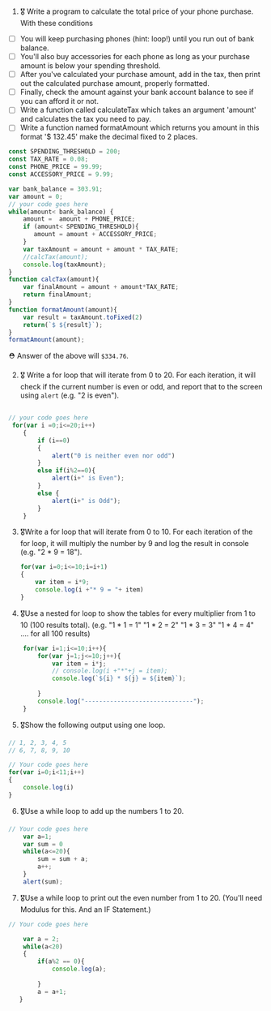1. 🎖 Write a program to calculate the total price of your phone purchase. With these conditions
 * [ ] You will keep purchasing phones (hint: loop!) until you run out of bank balance.
 * [ ] You'll also buy accessories for each phone as long as your purchase amount is below your spending threshold.
 * [ ] After you've calculated your purchase amount, add in the tax, then print out the calculated purchase amount, properly formatted.
 * [ ] Finally, check the amount against your bank account balance to see if you can afford it or not.
 * [ ] Write a function called calculateTax which takes an argument 'amount' and calculates the tax you need to pay.
 * [ ] Write a function named formatAmount which returns you amount in this format '$ 132.45' make the decimal fixed to 2 places.
```js
const SPENDING_THRESHOLD = 200;
const TAX_RATE = 0.08;
const PHONE_PRICE = 99.99;
const ACCESSORY_PRICE = 9.99;

var bank_balance = 303.91;
var amount = 0;
// your code goes here
while(amount< bank_balance) {
    amount =  amount + PHONE_PRICE;
    if (amount< SPENDING_THRESHOLD){
       amount = amount + ACCESSORY_PRICE;
    }
    var taxAmount = amount + amount * TAX_RATE;
    //calcTax(amount);
    console.log(taxAmount);
}
function calcTax(amount){
    var finalAmount = amount + amount*TAX_RATE;
    return finalAmount;
}
function formatAmount(amount){
    var result = taxAmount.toFixed(2)
    return(`$ ${result}`);
}
formatAmount(amount);
```
 ⛑ Answer of the above will `$334.76`.

2. 🎖 Write a for loop that will iterate from 0 to 20. For each iteration, it will check if the current number is even or odd, and report that to the screen using `alert` (e.g. "2 is even").
```js
   
// your code goes here
 for(var i =0;i<=20;i++)
    { 
        if (i==0) 
        {
            alert("0 is neither even nor odd")            
        }
        else if(i%2==0){
            alert(i+" is Even");        
        }
        else {
            alert(i+" is Odd");      
        }    
    }   
```

3. 🎖Write a for loop that will iterate from 0 to 10. For each iteration of the for loop, it will multiply the number by 9 and log the result in console (e.g. "2 * 9 = 18").
    ```js
    for(var i=0;i<=10;i=i+1)
    {
        var item = i*9;
        console.log(i +"* 9 = "+ item)    
    }
    ```

4. 🎖Use a nested for loop to show the tables for every multiplier from 1 to 10 (100 results total).
(e.g.
"1 * 1 = 1"
"1 * 2 = 2"
"1 * 3 = 3"
"1 * 4 = 4"
.... for all 100 results)
```js
    for(var i=1;i<=10;i++){
        for(var j=1;j<=10;j++){
            var item = i*j;
            // console.log(i +"*"+j = item);
            console.log(`${i} * ${j} = ${item}`);
           
        }
        console.log("------------------------------");
    }
```

5. 🎖Show the following output using one loop.
```js
// 1, 2, 3, 4, 5
// 6, 7, 8, 9, 10

// Your code goes here
for(var i=0;i<11;i++)
{
    console.log(i)
}
```

6. 🎖Use a while loop to add up the numbers 1 to 20.
```js
// Your code goes here
    var a=1;
    var sum = 0
    while(a<=20){
        sum = sum + a;
        a++; 
    }
    alert(sum); 
```

7. 🎖Use a while loop to print out the even number from 1 to 20. (You'll need Modulus for this. And an IF Statement.)
```js
// Your code goes here

    var a = 2;
    while(a<20)
    {
        if(a%2 == 0){
            console.log(a);
           
        }
        a = a+1;
   }
```
